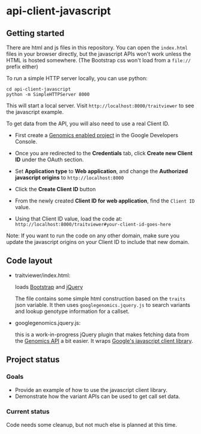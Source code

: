 api-client-javascript
=====================

## Getting started

There are html and js files in this repository.
You can open the `index.html` files in your browser directly, but the javascript APIs won't work unless
the HTML is hosted somewhere. (The Bootstrap css won't load from a `file://` prefix either)

To run a simple HTTP server locally, you can use python:
```
cd api-client-javascript
python -m SimpleHTTPServer 8000
```

This will start a local server. Visit `http://localhost:8000/traitviewer`
to see the javascript example.

To get data from the API, you will also need to use a real Client ID.

* First create a [Genomics enabled project](https://console.developers.google.com/flows/enableapi?apiid=genomics)
  in the Google Developers Console.

* Once you are redirected to the **Credentials** tab, click **Create new Client ID** under
  the OAuth section.

* Set **Application type** to **Web application**, and change
  the **Authorized javascript origins** to `http://localhost:8000`

* Click the **Create Client ID** button

* From the newly created **Client ID for web application**, find the `Client ID`
  value.

* Using that Client ID value, load the code at:
  `http://localhost:8000/traitviewer#your-client-id-goes-here`


Note: If you want to run the code on any other domain, make sure you update the
javascript origins on your Client ID to include that new domain.


## Code layout

* traitviewer/index.html:

  loads [Bootstrap](getbootstrap.com) and [jQuery](http://jquery.com/)

  The file contains some simple html construction based on the `traits` json variable.
  It then uses `googlegenomics.jquery.js` to search variants and lookup
  genotype information for a callset.

* googlegenomics.jquery.js:

  this is a work-in-progress jQuery plugin that makes fetching data from the
  [Genomics API](http://cloud.google.com/genomics) a bit easier. It wraps
  [Google's javascript client library](https://developers.google.com/api-client-library/javascript/).


## Project status

### Goals

* Provide an example of how to use the javascript client library.
* Demonstrate how the variant APIs can be used to get call set data.

### Current status

Code needs some cleanup, but not much else is planned at this time.
